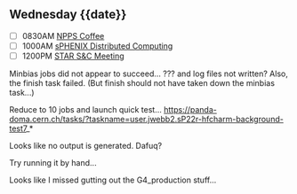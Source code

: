 ## Wednesday {{date}}

- [ ] 0830AM [NPPS Coffee](https://bnl.zoomgov.com/j/16157150845?pwd=NXNqTi9ZWEFBKzYwRXQ5U3NXU1dBZz09)
- [ ] 1000AM [sPHENIX Distributed Computing](https://bnl.zoomgov.com/j/16157150845?pwd=NXNqTi9ZWEFBKzYwRXQ5U3NXU1dBZz09)
- [ ] 1200PM [STAR S&C Meeting](https://lbnl.zoom.us/j/97026562983?pwd=VGVXbzhYUUhheEJ2cFMyVVdVRXowZz09)

Minbias jobs did not appear to succeed... ???  and log files not written?  Also, the finish task failed.  (But finish should not have taken down the minbias task...)

Reduce to 10 jobs and launch quick test...
https://panda-doma.cern.ch/tasks/?taskname=user.jwebb2.sP22r-hfcharm-background-test7_*

Looks like no output is generated.  Dafuq?

Try running it by hand...

Looks like I missed gutting out the G4_production stuff...